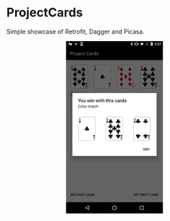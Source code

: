 # ProjectCards

Simple showcase of Retrofit, Dagger and Picasa.

<div align="center">
        <img width="45%" src="Screenshot.png" alt="Main" title="Main screen"</img>  
</div>
